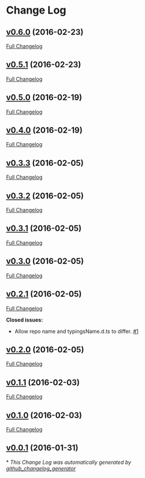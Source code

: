 # Change Log

## [v0.6.0](https://github.com/unional/generator-typings/tree/v0.6.0) (2016-02-23)
[Full Changelog](https://github.com/unional/generator-typings/compare/v0.5.1...v0.6.0)

## [v0.5.1](https://github.com/unional/generator-typings/tree/v0.5.1) (2016-02-23)
[Full Changelog](https://github.com/unional/generator-typings/compare/v0.5.0...v0.5.1)

## [v0.5.0](https://github.com/unional/generator-typings/tree/v0.5.0) (2016-02-19)
[Full Changelog](https://github.com/unional/generator-typings/compare/v0.4.0...v0.5.0)

## [v0.4.0](https://github.com/unional/generator-typings/tree/v0.4.0) (2016-02-19)
[Full Changelog](https://github.com/unional/generator-typings/compare/v0.3.3...v0.4.0)

## [v0.3.3](https://github.com/unional/generator-typings/tree/v0.3.3) (2016-02-05)
[Full Changelog](https://github.com/unional/generator-typings/compare/v0.3.2...v0.3.3)

## [v0.3.2](https://github.com/unional/generator-typings/tree/v0.3.2) (2016-02-05)
[Full Changelog](https://github.com/unional/generator-typings/compare/v0.3.1...v0.3.2)

## [v0.3.1](https://github.com/unional/generator-typings/tree/v0.3.1) (2016-02-05)
[Full Changelog](https://github.com/unional/generator-typings/compare/v0.3.0...v0.3.1)

## [v0.3.0](https://github.com/unional/generator-typings/tree/v0.3.0) (2016-02-05)
[Full Changelog](https://github.com/unional/generator-typings/compare/v0.2.1...v0.3.0)

## [v0.2.1](https://github.com/unional/generator-typings/tree/v0.2.1) (2016-02-05)
[Full Changelog](https://github.com/unional/generator-typings/compare/v0.2.0...v0.2.1)

**Closed issues:**

- Allow repo name and typingsName.d.ts to differ. [\#1](https://github.com/unional/generator-typings/issues/1)

## [v0.2.0](https://github.com/unional/generator-typings/tree/v0.2.0) (2016-02-05)
[Full Changelog](https://github.com/unional/generator-typings/compare/v0.1.1...v0.2.0)

## [v0.1.1](https://github.com/unional/generator-typings/tree/v0.1.1) (2016-02-03)
[Full Changelog](https://github.com/unional/generator-typings/compare/v0.1.0...v0.1.1)

## [v0.1.0](https://github.com/unional/generator-typings/tree/v0.1.0) (2016-02-03)
[Full Changelog](https://github.com/unional/generator-typings/compare/v0.0.1...v0.1.0)

## [v0.0.1](https://github.com/unional/generator-typings/tree/v0.0.1) (2016-01-31)


\* *This Change Log was automatically generated by [github_changelog_generator](https://github.com/skywinder/Github-Changelog-Generator)*